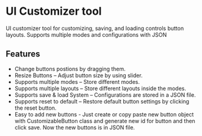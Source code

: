 # UI Customizer tool

UI customizer tool for customizing, saving, and loading controls button layouts. Supports multiple modes and configurations with JSON

## Features
- Change buttons postions by dragging them.
- Resize Buttons – Adjust button size by using slider.
- Supports multiple modes – Store different modes.
- Supports multiple layouts – Store different layouts inside the modes.
- Supports save & load System – Configurations are stored in a JSON file.
- Supports reset to default – Restore default button settings by clicking the reset button.
- Easy to add new buttons - Just create or copy paste new button object with CustomizableButton class and generate new id for button and then click save. Now the new buttons is in JSON file.
